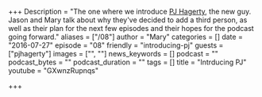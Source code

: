 +++
Description = "The one where we introduce [PJ Hagerty](https://twitter.com/aspleenic), the new guy. Jason and Mary talk about why they've decided to add a third person, as well as their plan for the next few episodes and their hopes for the podcast going forward."
aliases = ["/08"]
author = "Mary"
categories = []
date = "2016-07-27"
episode = "08"
friendly = "introducing-pj"
guests = ["pjhagerty"]
images = ["", ""]
news_keywords = []
podcast = ""
podcast_bytes = ""
podcast_duration = ""
tags = []
title = "Intrducing PJ"
youtube = "GXwnzRupnqs"

+++
